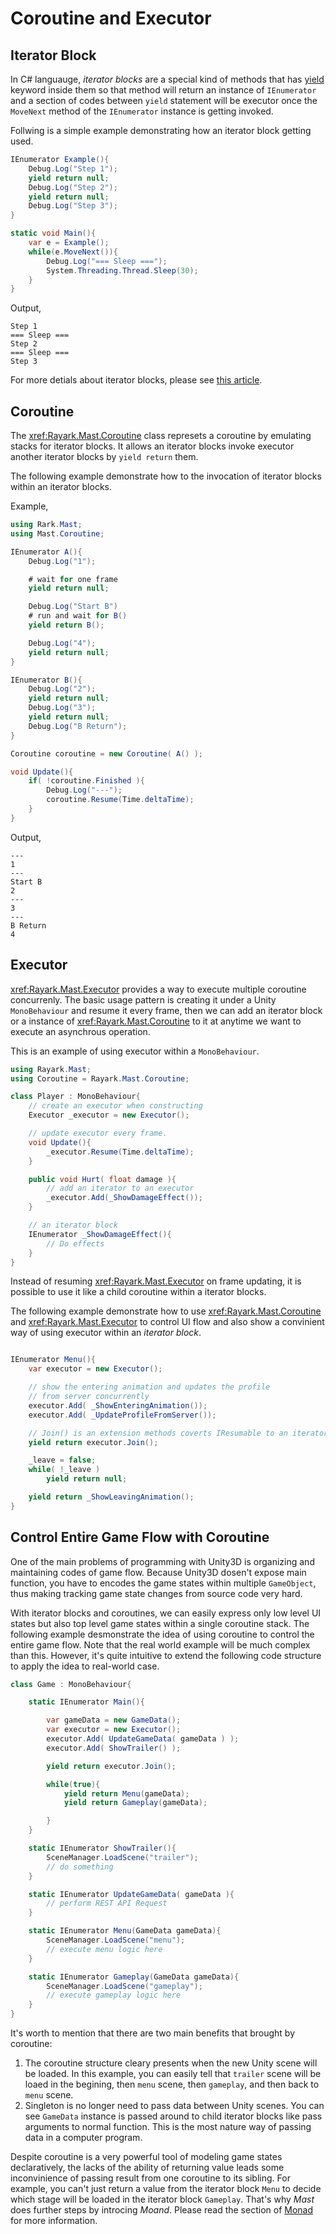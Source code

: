 # Coroutine and Executor

## Iterator Block

In C# languauge, *iterator blocks* are a special kind of methods that has [yield](https://docs.microsoft.com/en-us/dotnet/csharp/language-reference/keywords/yield) keyword inside them so that method will return an instance of `IEnumerator` and a section of codes between `yield` statement will be executor once the `MoveNext` method of the `IEnumerator` instance is getting invoked.

Follwing is a simple example demonstrating how an iterator block getting used.
```csharp
IEnumerator Example(){
    Debug.Log("Step 1");
    yield return null;
    Debug.Log("Step 2");
    yield return null;
    Debug.Log("Step 3");
}

static void Main(){
    var e = Example();
    while(e.MoveNext()){
        Debug.Log("=== Sleep ===");
        System.Threading.Thread.Sleep(30);
    }
}
```

Output,
```
Step 1
=== Sleep ===
Step 2
=== Sleep ===
Step 3
```

For more detials about iterator blocks, please see [this article](http://csharpindepth.com/Articles/Chapter6/IteratorBlockImplementation.aspx).


## Coroutine

The <xref:Rayark.Mast.Coroutine></xref> class represets a coroutine by emulating stacks for iterator blocks. It allows an iterator blocks invoke executor another iterator blocks by `yield return` them.

The following example demonstrate how to the invocation of iterator blocks within an iterator blocks.

Example,
```csharp
using Rark.Mast;
using Mast.Coroutine;

IEnumerator A(){
    Debug.Log("1");

    # wait for one frame
    yield return null;

    Debug.Log("Start B")
    # run and wait for B()
    yield return B();

    Debug.Log("4");
    yield return null;
}

IEnumerator B(){
    Debug.Log("2");
    yield return null;
    Debug.Log("3");
    yield return null;
    Debug.Log("B Return");
}

Coroutine coroutine = new Coroutine( A() );

void Update(){
    if( !coroutine.Finished ){
        Debug.Log("---");
        coroutine.Resume(Time.deltaTime);
    }
}
```

Output,
```
---
1
---
Start B
2
---
3
---
B Return
4
```

## Executor

<xref:Rayark.Mast.Executor></xref> provides a way to execute multiple coroutine concurrenly. The basic usage pattern is creating it under a Unity `MonoBehaviour` and resume it every frame, then we can add an iterator block or a instance of <xref:Rayark.Mast.Coroutine></xref> to it at anytime we want to execute an asynchrous operation.

This is an example of using executor within a `MonoBehaviour`.

```csharp
using Rayark.Mast;
using Coroutine = Rayark.Mast.Coroutine;

class Player : MonoBehaviour{
    // create an executor when constructing
    Executor _executor = new Executor();

    // update executor every frame.
    void Update(){
        _executor.Resume(Time.deltaTime);
    }

    public void Hurt( float damage ){
        // add an iterator to an executor
        _executor.Add(_ShowDamageEffect());
    }

    // an iterator block
    IEnumerator _ShowDamageEffect(){
        // Do effects
    }
}
```

Instead of resuming <xref:Rayark.Mast.Executor></xref> on frame updating, it is possible to use it like a child coroutine within a iterator blocks.


The following example demonstrate how to use <xref:Rayark.Mast.Coroutine></xref>
and <xref:Rayark.Mast.Executor></xref> to control UI flow and also show a convinient way of using executor within an *iterator block*.
```csharp

IEnumerator Menu(){
    var executor = new Executor();

    // show the entering animation and updates the profile 
    // from server concurrently
    executor.Add( _ShowEnteringAnimation());
    executor.Add( _UpdateProfileFromServer());

    // Join() is an extension methods coverts IResumable to an iterator block
    yield return executor.Join();

    _leave = false;
    while( !_leave )
        yield return null;

    yield return _ShowLeavingAnimation();
}
```

## Control Entire Game Flow with Coroutine

One of the main problems of programming with Unity3D is organizing and maintaining codes of game flow. Because Unity3D dosen't expose main function, you have to encodes the game states within multiple `GameObject`, thus making tracking game state changes from source code very hard.

With iterator blocks and coroutines, we can easily express only low level UI states but also top level game states within a single coroutine stack. The following example desmonstrate the idea of using coroutine to control the entire game flow. Note that the real world example will be much complex than this. However, it's quite intuitive to extend the following code structure to apply the idea to real-world case.

```csharp
class Game : MonoBehaviour{

    static IEnumerator Main(){

        var gameData = new GameData();
        var executor = new Executor();
        executor.Add( UpdateGameData( gameData ) );
        executor.Add( ShowTrailer() );

        yield return executor.Join();

        while(true){
            yield return Menu(gameData);
            yield return Gameplay(gameData);

        }
    }

    static IEnumerator ShowTrailer(){
        SceneManager.LoadScene("trailer");
        // do something
    }

    static IEnumerator UpdateGameData( gameData ){
        // perform REST API Request
    }

    static IEnumerator Menu(GameData gameData){
        SceneManager.LoadScene("menu");
        // execute menu logic here
    }

    static IEnumerator Gameplay(GameData gameData){
        SceneManager.LoadScene("gameplay");
        // execute gameplay logic here
    }
}
```

It's worth to mention that there are two main benefits that brought by coroutine:
1. The coroutine structure cleary presents when the new Unity scene will be loaded. In this example, you can easily tell that `trailer` scene will be loaed in the begining, then `menu` scene, then `gameplay`, and then back to `menu` scene.
2. Singleton is no longer need to pass data between Unity scenes. You can see `GameData` instance is passed around to child iterator blocks like pass arguments to normal function. This is the most nature way of passing data in a computer program.

Despite coroutine is a very powerful tool of modeling game states declaratively, the lacks of the ability of returning value leads some inconvinience of passing result from one coroutine to its sibling. For example, you can't just return a value from the iterator block `Menu` to decide which stage will be loaded in the iterator block `Gameplay`. That's why *Mast* does further steps by introcing *Moand*. Please read the section of [Monad](monad.md) for more information.